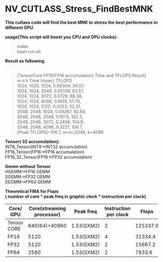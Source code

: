 # NV_CUTLASS_Stress_FindBestMNK

**This cutlass code will find the best MNK to stress the best performance in different GPU.**

**usage(This script will boost you CPU and GPU clocks):**
>make<br />
>bash run.sh

**Result as following.** <br /> <br />
>[TensorCore FP16(FP16 accumulation) Time and TFLOPS Result]<br />
    m      n      k          Time (msec)         TFLOPS  <br />
   1024,   1024,   1024,        0.06304,          34.07, <br />
   1024,   1024,   2048,        0.05139,          83.57, <br />
   1024,   1024,   3072,         0.0729,          88.38, <br />
   1024,   1024,   4096,         0.1659,          51.78, <br />
   1024,   1024,   5120,         0.2053,          52.31, <br />
   2048,   2048,   1024,        0.09267,          92.69, <br />
   2048,   2048,   2048,         0.1679,          102.3, <br />
   2048,   2048,   3072,         0.2458,          104.9, <br />
   2048,   2048,   4096,         0.3221,          106.7, <br />
[Peak TFLOPS]=106.7, m=n=2048, k=4096

**Tensor( 32 accumulation):**<br />
INT8_Tensor(INT8->INT32 accumulation)<br />
FP16_Tensor(FP16->FP16 accumulation) <br />
FP16_32_Tensor(FP16->FP32 accumulation) <br />

**Gemm without Tensor** <br />
HGEMM->FP16 GEMM <br />
SGEMM->FP32 GEMM <br />
DEGMM->FP64 GEMM <br />


**Theoretical FMA for Flops**<br />
**( number of core * peak freq in graphic clock * instruction per clock) <br />**

| Core/ GPU | Core(streaming processor) | Peak freq | Instruction per clock | Flops | GFlops|
| ------------- | ------------- | ------------- | ------------- |------------- | ------------- |
|Tensor CORE|	640(64)=40960|	1.53(SXM2)|	2|	125337.6	|125.34|
|FP16|	5120	|1.53(SXM2)|	4|	31334.4|	31.33|
|FP32|	5120	|1.53(SXM2)|	2|	15667.2|	15.67|
|FP64|	2560	|1.53(SXM2)|	2	|7833.6	|7.83|
